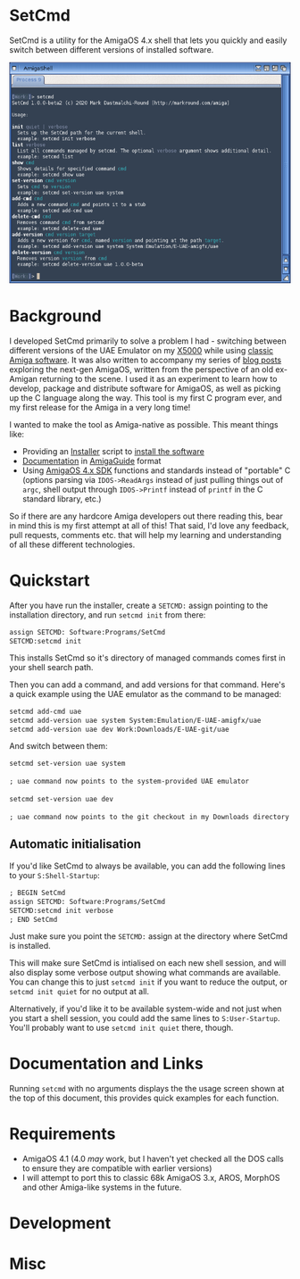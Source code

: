 # SetCmd

SetCmd is a utility for the AmigaOS 4.x shell that lets you quickly and easily switch between different versions of installed software.

![SetCmd usage screen](misc/images/usage.png)

# Background

I developed SetCmd primarily to solve a problem I had - switching between different versions of the UAE Emulator on my [X5000](https://www.markround.com/blog/2018/10/10/new-amiga-x5000/) while using [classic Amiga software](http://www.markround.com/blog/2018/10/30/classic-amiga-emulation-on-the-x5000/). It was also written to accompany my series of [blog posts](http://www.markround.com/blog/categories/amiga/) exploring the next-gen AmigaOS, written from the perspective of an old ex-Amigan returning to the scene. I used it as an experiment to learn how to develop, package and distribute software for AmigaOS, as well as picking up the C language along the way. This tool is my first C program ever, and my first release for the Amiga in a very long time! 

I wanted to make the tool as Amiga-native as possible. This meant things like:

 * Providing an [Installer](http://aminet.net/package/util/misc/Installer-43_3) script to [install the software](Install_SetCmd)
 * [Documentation](SetCmd.guide) in [AmigaGuide](*https://en.wikipedia.org/wiki/AmigaGuide) format 
 * Using [AmigaOS 4.x SDK](https://wiki.amigaos.net/wiki/Autodocs:Main) functions and standards instead of "portable" C (options parsing via `IDOS->ReadArgs` instead of just pulling things out of `argc`, shell output through `IDOS->Printf` instead of `printf` in the C standard library, etc.)

So if there are any hardcore Amiga developers out there reading this, bear in mind this is my first attempt at all of this! That said, I'd love any feedback, pull requests, comments etc. that will help my learning and understanding of all these different technologies.

# Quickstart

After you have run the installer, create a `SETCMD:` assign pointing to the installation directory, and run `setcmd init` from there:

```
assign SETCMD: Software:Programs/SetCmd
SETCMD:setcmd init
```

This installs SetCmd so it's directory of managed commands comes first in your shell search path.

Then you can add a command, and add versions for that command. Here's a quick example using the UAE emulator as the command to be managed:

```
setcmd add-cmd uae
setcmd add-version uae system System:Emulation/E-UAE-amigfx/uae
setcmd add-version uae dev Work:Downloads/E-UAE-git/uae
```

And switch between them:

```
setcmd set-version uae system

; uae command now points to the system-provided UAE emulator

setcmd set-version uae dev

; uae command now points to the git checkout in my Downloads directory
```

## Automatic initialisation
If you'd like SetCmd to always be available, you can add the following lines to your `S:Shell-Startup`:

```
; BEGIN SetCmd
assign SETCMD: Software:Programs/SetCmd
SETCMD:setcmd init verbose
; END SetCmd
```

Just make sure you point the `SETCMD:` assign at the directory where SetCmd is installed.

This will make sure SetCmd is intialised on each new shell session, and will also display some verbose output showing what commands are available. You can change this to just `setcmd init` if you want to reduce the output, or `setcmd init quiet` for no output at all.

Alternatively, if you'd like it to be available system-wide and not just when you start a shell session, you could add the same lines to `S:User-Startup`. You'll probably want to use `setcmd init quiet` there, though.


# Documentation and Links
Running `setcmd` with no arguments displays the the usage screen shown at the top of this document, this provides quick examples for each function.


# Requirements

 * AmigaOS 4.1 (4.0 _may_ work, but I haven't yet checked all the DOS calls to ensure they are compatible with earlier versions)
 * I will attempt to port this to classic 68k AmigaOS 3.x, AROS, MorphOS and other Amiga-like systems in the future.

# Development

# Misc

